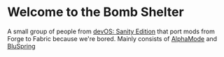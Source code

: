 # Welcome to the Bomb Shelter

A small group of people from [devOS: Sanity Edition](https://github.com/devOS-Sanity-Edition) that port mods from Forge to Fabric because we're bored. Mainly consists of [AlphaMode](https://github.com/AlphaMode) and [BluSpring](https://github.com/BluSpring)
